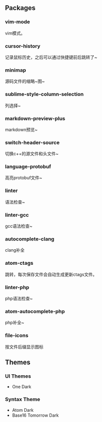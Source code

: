 ## Packages

### vim-mode

vim模式。

### cursor-history

记录鼠标历史，之后可以通过快捷键前后跳转了~

### minimap

源码文件的缩略~图~

### sublime-style-column-selection

列选择~

### markdown-preview-plus

markdown预览~

### switch-header-source

切换c++的源文件和头文件~

### language-protobuf

高亮protobuf文件~

### linter

语法检查~

### linter-gcc

gcc语法检查~

### autocomplete-clang

clang补全

### atom-ctags

跳转，每次保存文件会自动生成更新ctags文件。

### linter-php

php语法检查~

### atom-autocomplete-php

php补全~

### file-icons

按文件后缀显示图标

## Themes

### UI Themes

* One Dark

### Syntax Theme

* Atom Dark
* Base16 Tomorrow Dark

